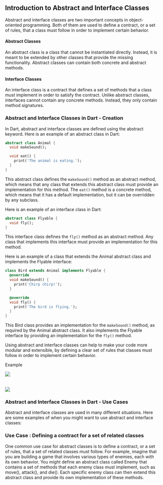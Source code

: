 ## Introduction to Abstract and Interface Classes

Abstract and interface classes are two important concepts in object-oriented programming. Both of them are used to define a contract, or a set of rules, that a class must follow in order to implement certain behavior.

#### Abstract Classes

An abstract class is a class that cannot be instantiated directly. Instead, it is meant to be extended by other classes that provide the missing functionality. Abstract classes can contain both concrete and abstract methods.

#### Interface Classes

An interface class is a contract that defines a set of methods that a class must implement in order to satisfy the contract. Unlike abstract classes, interfaces cannot contain any concrete methods. Instead, they only contain method signatures.

### Abstract and Interface Classes in Dart - Creation

In Dart, abstract and interface classes are defined using the abstract keyword. Here is an example of an abstract class in Dart:

```dart
abstract class Animal {
  void makeSound();

  void eat() {
    print('The animal is eating.');
  }
}
```

This abstract class defines the `makeSound()` method as an abstract method, which means that any class that extends this abstract class must provide an implementation for this method. The `eat()` method is a concrete method, which means that it has a default implementation, but it can be overridden by any subclass.

Here is an example of an interface class in Dart:

```dart
abstract class Flyable {
  void fly();
}
```

This interface class defines the `fly()` method as an abstract method. Any class that implements this interface must provide an implementation for this method.

Here is an example of a class that extends the Animal abstract class and implements the Flyable interface:

```dart
class Bird extends Animal implements Flyable {
  @override
  void makeSound() {
    print('Chirp chirp!');
  }

  @override
  void fly() {
    print('The bird is flying.');
  }
}
```

This Bird class provides an implementation for the `makeSound()` method, as required by the Animal abstract class. It also implements the Flyable interface by providing an implementation for the `fly()` method.

Using abstract and interface classes can help to make your code more modular and extensible, by defining a clear set of rules that classes must follow in order to implement certain behavior.

Example

<img src="https://www.testingdocs.com/wp-content/uploads/Abstract-class-vs-Concreate-Classes.png"/>

<br/>
<br/>
<br/>

<img src="https://simplesnippets.tech/wp-content/uploads/2018/05/abstract-class-in-java-example1.jpg"/>

### Abstract and Interface Classes in Dart - Use Cases

Abstract and interface classes are used in many different situations. Here are some examples of when you might want to use abstract and interface classes:

### Use Case : Defining a contract for a set of related classes

One common use case for abstract classes is to define a contract, or a set of rules, that a set of related classes must follow. For example, imagine that you are building a game that involves various types of enemies, each with its own behavior. You might define an abstract class called Enemy that contains a set of methods that each enemy class must implement, such as move(), attack(), and die(). Each specific enemy class can then extend this abstract class and provide its own implementation of these methods.
